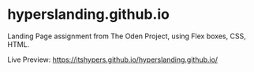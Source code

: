 # hyperslanding.github.io
Landing Page assignment from The Oden Project, using Flex boxes, CSS, HTML.

Live Preview: https://itshypers.github.io/hyperslanding.github.io/
